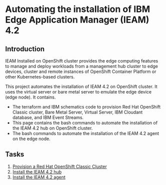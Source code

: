 # Automating the installation of IBM Edge Application Manager (IEAM) 4.2

## Introduction

IEAM Installed on OpenShift cluster provides the edge computing features to manage and deploy workloads
from a management hub cluster to edge devices, cluster and remote instances of OpenShift Container Platform
or other Kubernetes-based clusters.

This project automates the installation of IEAM 4.2 on OpenShift cluster. It uses the virtual server or bare metal server to emulate the edge
device (edge node). It contains.

- The terraform and IBM schematics code to provision Red Hat OpenShift Classic cluster, Bare Metal Server, Virtual Server, IBM Cloudant database,
  and IBM Event Streams.
- This page contains the bash commands to automate the installation of the IEAM 4.2 hub on OpenShift cluster.
- The bash commands to automate the installation of the IEAM 4.2 agent on the edge node.

## Tasks

1) [Provision a Red Hat OpenShift Classic Cluster](docs/openshift-automation.md)
2) [Install the IEAM 4.2 hub](docs/ieam42-automation.md)
3) [Install the IEAM 4.2 agent](docs/ieam42-agent-deploy.md)